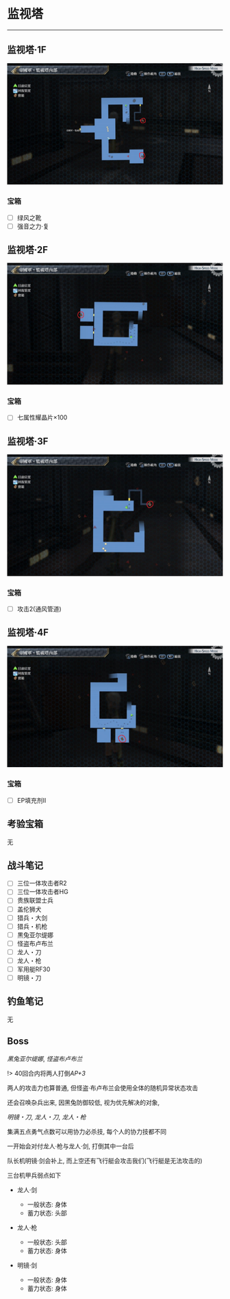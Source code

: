 # 监视塔

---

## 监视塔·1F

![监视塔·1F](../images/map_监视塔1.jpg)

### 宝箱

- [ ]  绿风之靴
- [ ]  强音之力·复

## 监视塔·2F

![监视塔·2F](../images/map_监视塔2.jpg)

### 宝箱

- [ ] 七属性耀晶片×100

## 监视塔·3F

![监视塔·3F](../images/map_监视塔3.jpg)

### 宝箱

- [ ]  攻击2(通风管道)

## 监视塔·4F

![监视塔·4F](../images/map_监视塔4.jpg)

### 宝箱

- [ ]  EP填充剂II

## 考验宝箱


无

## 战斗笔记

- [ ] 三位一体攻击者R2
- [ ] 三位一体攻击者HG
- [ ] 贵族联盟士兵
- [ ] 盖伦狮犬
- [ ] 猎兵・大剑
- [ ] 猎兵・机枪
- [ ] 黒兔亚尔缇娜
- [ ] 怪盗布卢布兰
- [ ] 龙人・刀
- [ ] 龙人・枪
- [ ] 军用艇RF30
- [ ] 明镜・刀

## 钓鱼笔记

无

## Boss

*黒兔亚尔缇娜*, *怪盗布卢布兰*

!> 40回合内将两人打倒*AP+3*

两人的攻击力也算普通, 但怪盗·布卢布兰会使用全体的随机异常状态攻击

还会召唤杂兵出来, 因黑兔防御较低, 视为优先解决的对象, 

*明镜・刀*, *龙人・刀*, *龙人・枪*

集满五点勇气点数可以用协力必杀技, 每个人的协力技都不同

一开始会对付龙人‧枪与龙人‧剑, 打倒其中一台后

队长机明镜·剑会补上, 而上空还有飞行艇会攻击我们(飞行艇是无法攻击的)

三台机甲兵弱点如下
- 龙人‧剑
    - 一般状态: 身体
    - 蓄力状态: 头部

- 龙人‧枪
    - 一般状态: 头部
    - 蓄力状态: 身体

- 明镜‧剑
    - 一般状态: 身体
    - 蓄力状态: 身体